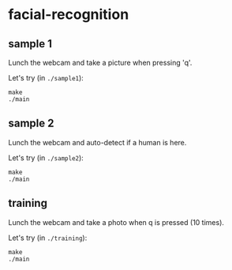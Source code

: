 # facial-recognition
## sample 1

Lunch the webcam and take a picture when pressing 'q'.

Let's try (in `./sample1`):

```
make
./main
```

## sample 2

Lunch the webcam and auto-detect if a human is here.

Let's try (in `./sample2`):

```
make
./main
```

## training

Lunch the webcam and take a photo when q is pressed (10 times).

Let's try (in `./training`):

```
make
./main
```